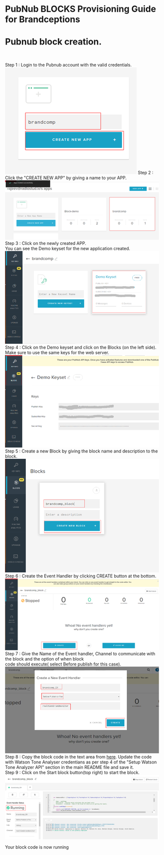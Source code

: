 # PubNub BLOCKS Provisioning Guide for Brandceptions

# Pubnub block creation.
<br>

Step 1 : Login to the Pubnub account with the valid credentials.<br>
![alt-tag](https://github.com/shyampurk/brandcomp/blob/master/screenshots/Block/pb_1.png)
Step 2 : Click the "CREATE NEW APP" by giving a name to your APP.<br>
![alt-tag](https://github.com/shyampurk/brandcomp/blob/master/screenshots/Block/pb_2.png)
Step 3 : Click on the newly created APP.<br>
         You can see the Demo keyset for the new application created.
![alt-tag](https://github.com/shyampurk/brandcomp/blob/master/screenshots/Block/pb_3.png)         
Step 4 : Click on the Demo keyset and click on the Blocks (on the left side). Make sure to use the same keys for the web server.
![alt-tag](https://github.com/shyampurk/brandcomp/blob/master/screenshots/Block/pb_4.png)
Step 5 : Create a new Block by giving the block name and description to the block.
![alt-tag](https://github.com/shyampurk/brandcomp/blob/master/screenshots/Block/pb_5.png)
Step 6 : Create the Event Handler by clicking CREATE button at the bottom.
![alt-tag](https://github.com/shyampurk/brandcomp/blob/master/screenshots/Block/pb_6.png)
Step 7 : Give the Name of the Event handler, Channel to communicate with the block and the option of when block <br>
         code should execute( select Before publish for this case).
![alt-tag](https://github.com/shyampurk/brandcomp/blob/master/screenshots/Block/pb_7.png)
Step 8 : Copy the block code in the text area from [here](https://github.com/shyampurk/brandcomp/blob/master/Block/main.js). Update the code with Watson Tone Analyser credentians as per step 4 of the "Setup Watson Tone Analyzer API" section in the main README file and save it.<br>
Step 9 : Click on the Start block button(top right) to start the block.
![alt-tag](https://github.com/shyampurk/brandcomp/blob/master/screenshots/Block/pb_8.png)

Your block code is now running                  
